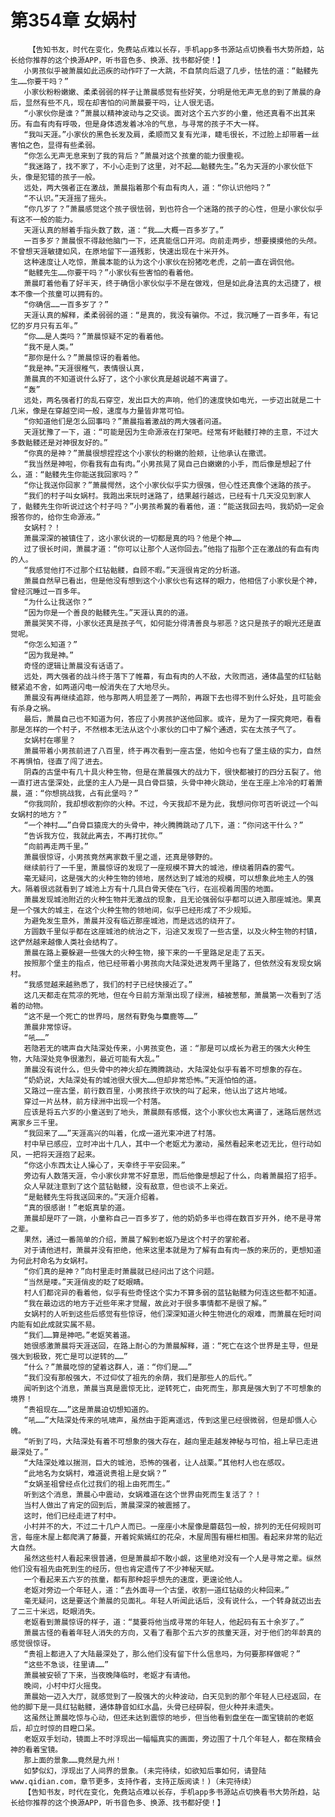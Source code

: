 # 第354章 女娲村
        【告知书友，时代在变化，免费站点难以长存，手机app多书源站点切换看书大势所趋，站长给你推荐的这个换源APP，听书音色多、换源、找书都好使！】
       小男孩似乎被萧晨如此迅疾的动作吓了一大跳，不自禁向后退了几步，怯怯的道：“骷髅先生……你要干吗？”
       小家伙粉粉嫩嫩、柔柔弱弱的样子让萧晨感觉有些好笑，分明是他无声无息的到了萧晨的身后，显然有些不凡，现在却害怕的问萧晨要干吗，让人很无语。
       “小家伙你是谁？”萧晨以精神波动与之交谈。面对这个五六岁的小童，他还真看不出其来历。有血有肉有呼吸，但是身体透发着冰冷的气息，与寻常的孩子不大一样。
       “我叫天涯。”小家伙的黑色长发及肩，柔顺而又复有光泽，睫毛很长，不过脸上却带着一丝害怕之色，显得有些柔弱。
       “你怎么无声无息来到了我的背后？”萧晨对这个孩童的能力很重视。
       “我迷路了，找不家了，不小心走到了这里，对不起……骷髅先生。”名为天涯的小家伙低下头，像是犯错的孩子一般。
       远处，两大强者正在激战，萧晨指着那个有血有肉人，道：“你认识他吗？”
       “不认识。”天涯摇了摇头。
       “你几岁了？”萧晨感觉这个孩子很怯弱，到也符合一个迷路的孩子的心性，但是小家伙似乎有这不一般的能力。
       天涯认真的掰着手指头数了数，道：“我……大概一百多岁了。”
       一百多岁？萧晨恨不得敲他脑门一下，还真能信口开河。向前走两步，想要摸摸他的头颅。不曾想天涯敏捷如风，在原地留下一道残影，快速出现在十米开外。
       这种速度让人吃惊，萧晨本能的认为这个小家伙在扮猪吃老虎，之前一直在调侃他。
       “骷髅先生……你要干吗？”小家伙有些害怕的看着他。
       萧晨盯着他看了好半天，终于确信小家伙似乎不是在做戏，但是如此身法真的太迅捷了，根本不像一个孩童可以拥有的。
       “你确信……一百多岁了？”
       天涯认真的解释，柔柔弱弱的道：“是真的，我没有骗你。不过，我沉睡了一百多年，有记忆的岁月只有五年。”
       “你……是人类吗？”萧晨惊疑不定的看着他。
       “我不是人类。”
       “那你是什么？”萧晨惊讶的看着他。
       “我是神。”天涯很稚气，表情很认真，
       萧晨真的不知道说什么好了，这个小家伙真是越说越不离谱了。
       “轰”
       远处，两名强者打的乱石穿空，发出巨大的声响，他们的速度快如电光，一步迈出就是二十几米，像是在穿越空间一般，速度与力量皆非常可怕。
       “你知道他们是怎么回事吗？”萧晨指着激战的两大强者问道。
       天涯犹豫了一下，道：“可能是因为生命源液在打架吧。经常有坏骷髅打神的主意，不过大多数骷髅还是对神很友好的。”
       “你真的是神？”萧晨很想捏捏这个小家伙的粉嫩的脸颊，让他承认在撒谎。
       “我当然是神啦，你看我有血有肉。”小男孩晃了晃自己白嫩嫩的小手，而后像是想起了什么，道：“骷髅先生你能送我回家吗？”
       “你让我送你回家？”萧晨愕然，这个小家伙似乎实力很强，但心性还真像个迷路的孩子。
       “我们的村子叫女娲村。我跑出来玩时迷路了，结果越行越远，已经有十几天没见到家人了，骷髅先生你听说过这个村子吗？”小男孩希冀的看着他，道：“能送我回去吗，我奶奶一定会报答你的，给你生命源液。”
       女娲村？！
       萧晨深深的被镇住了，这小家伙说的一切都是真的吗？他是个神……
       过了很长时间，萧晨才道：“你可以让那个人送你回去。”他指了指那个正在激战的有血有肉的人。
       “我感觉他打不过那个红钻骷髅，自顾不暇。”天涯很肯定的分析道。
       萧晨自然早已看出，但是他没有想到这个小家伙也有这样的眼力，他相信了小家伙是个神，曾经沉睡过一百多年。
       “为什么让我送你？”
       “因为你是一个善良的骷髅先生。”天涯认真的的道。
       萧晨哭笑不得，小家伙还真是孩子气，如何能分得清善良与邪恶？这只是孩子的眼光还是直觉呢。
       “你怎么知道？”
       “因为我是神。”
       奇怪的逻辑让萧晨没有话语了。
       远处，两大强者的战斗终于落下了帷幕，有血有肉的人不敌，大败而逃，通体晶莹的红钻骷髅紧追不舍，如两道闪电一般消失在了大地尽头。
       萧晨没有再继续追踪，他与那两人明显差了一两阶，再跟下去也得不到什么好处，且可能会有杀身之祸。
       最后，萧晨自己也不知道为何，答应了小男孩护送他回家。或许，是为了一探究竟吧，看看那是怎样的一个村子，不然根本无法从这个小家伙的口中了解个通透，实在太孩子气了。
       女娲村在哪里？
       萧晨带着小男孩前进了八百里，终于再次看到一座古堡，他如今也有了堡主级的实力，自然不再惧怕，径直了闯了进去。
       阴森的古堡中有几十具火种生物，但是在萧晨强大的战力下，很快都被打的四分五裂了。他一直打进古堡深处，此堡的主人乃是一具白骨巨猿，头骨中神火跳动，坐在王座上冷冷的盯着萧晨，道：“你想挑战我，占有此堡吗？”
       “你我同阶，我却想收割你的火种。不过，今天我却不是为此，我想问你可否听说过一个叫女娲村的地方？”
       “一个神村……”白骨巨猿庞大的头骨中，神火腾腾跳动了几下，道：“你问这干什么？”
       “告诉我方位，我就此离去，不再打扰你。”
       “向前再走两千里。”
       萧晨很惊讶，小男孩竟然离家数千里之遥，还真是够野的。
       继续前行了一千里，萧晨惊讶的发现了一座规模不算大的城池，缭绕着阴森的雾气。
       毫无疑问，这是强大的火种生物的领地，居然达到了城池的规模，可以想象此地主人的强大。隔着很远就看到了城池上方有十几具白骨天使在飞行，在巡视着周围的地面。
       萧晨发现城池附近的火种生物并无激战的现象，且无论强弱似乎都可以进入那座城池。果真是一个强大的城主，在这个火种生物的领地间，似乎已经形成了不少规矩。
       为避免发生意外，萧晨并没有临近那座城池，而是远远的绕开了。
       方圆数千里似乎都在这座城池的统治之下，沿途又发现了一些古堡，以及火种生物的村镇，这俨然越来越像人类社会结构了。
       萧晨在路上要躲避一些强大的火种生物，接下来的一千里路足足走了五天。
       按照那个堡主的指点，他已经带着小男孩向大陆深处进发两千里路了，但依然没有发现女娲村。
       “我感觉越来越熟悉了，我们的村子已经快接近了。”
       这几天都走在荒凉的死地，但在今日前方渐渐出现了绿洲，植被葱郁，萧晨第一次看到了活着的动物。
       “这不是一个死亡的世界吗，居然有野兔与麋鹿等……”
       萧晨非常惊讶。
       “吼……”
       若隐若无的啸声自大陆深处传来，小男孩变色，道：“那是可以成长为君王的强大火种生物，大陆深处竞争很激烈，最近可能有大乱。”
       萧晨没有说什么，但头骨中的神火却在腾腾跳动，大陆深处似乎有着不可想象的存在。
       “奶奶说，大陆深处有的城池很大很大……但却非常恐怖。”天涯怕怕的道。
       又路过一座古堡，前行数百里，小男孩终于欢快的叫了起来，他认出了这片地域。
       穿过一片丛林，前方绿洲中出现一个村落。
       应该是将五六岁的小童送到了地头，萧晨颇有感慨，这个小家伙也太离谱了，迷路后居然远离家乡三千里。
       “我回来了……”天涯高兴的叫着，化成一道光束冲进了村落。
       村中早已感应，立时冲出十几人，其中一个老妪尤为激动，虽然看起来老迈无比，但行动如风，一把将天涯抱了起来。
       “你这小东西太让人操心了，天幸终于平安回来。”
       旁边有人数落天涯，令小家伙非常不好意思，而后他像是想起了什么，向着萧晨招了招手。
       众人早就注意到了这个蓝钻骷髅，没有敌意，但也谈不上亲近。
       “是骷髅先生将我送回来的。”天涯介绍着。
       “真的很感谢！”老妪真挚的道。
       萧晨却是吓了一跳，小童称自己一百多岁了，他的奶奶多半也得在数百岁开外，绝不是寻常之辈。
       果然，通过一番简单的介绍，萧晨了解到老妪乃是这个村子的掌舵者。
       对于请他进村，萧晨并没有拒绝，他来这里本就是为了解有血有肉一族的来历的，更想知道为何此村命名为女娲村。
       “你们真的是神？”向村里走时萧晨就已经问出了这个问题。
       “当然是喽。”天涯俏皮的眨了眨眼睛。
       村人们都诧异的看着他，似乎有些奇怪这个实力不算多弱的蓝钻骷髅为何连这些都不知道。
       “我在最边远的地方于近些年来才觉醒，故此对于很多事情都不是很了解。”
       女娲村的人听到这些后感觉有些惊讶，他们深深知道火种生物进化的艰难，而萧晨在短时间内能有如此成就实属不易。
       “我们……算是神吧。”老妪笑着道。
       她很感激萧晨将天涯送回，在路上耐心的为萧晨解释，道：“死亡在这个世界是主导，但是强大到极致，死亡是可以逆转的……”
       “什么？”萧晨吃惊的望着这群人，道：“你们是……”
       “我们没有那般强大，不过仰仗了祖先的余荫，我们是那些人的后代。”
       闻听到这个消息，萧晨当真是震惊无比，逆转死亡，由死而生，那真是强大到了不可想象的境界！
       “贵祖现在……”这是萧晨迫切想知道的。
       “吼……”大陆深处传来的吼啸声，虽然由于距离遥远，传到这里已经很微弱，但是却慑人心魄。
       “听到了吗，大陆深处有着不可想象的强大存在，越向里走越发神秘与可怕，祖上早已走进最深处了。”
       “大陆深处难以揣测，巨大的城池，恐怖的强者，让人战栗。”其他村人也在感叹。
       “此地名为女娲村，难道说贵祖上是女娲？”
       “女娲圣祖曾经点化过我们的祖上由死而生。”
       听到这个消息，萧晨心中震动，女娲难道在这个世界由死而生复活了？！
       当村人做出了肯定的回到后，萧晨深深的被震撼了。
       这时，他们已经走进了村中。
       小村并不的大，不过二十几户人而已。一座座小木屋像是蘑菇包一般，排列的无任何规则可言，每座木屋上都爬满了藤蔓，开着姹紫嫣红的花朵，木屋周围有栅栏相围。看起来非常的贴近大自然。
       虽然这些村人看起来很普通，但是萧晨却不敢小觑，这里绝对没有一个人是寻常之辈。纵然他们没有祖先由死到生的经历，但也肯定遗传了不少神秘天赋。
       一个看起来五六岁的孩童，都有那种超乎想先的速度，更遑论他人。
       老妪对旁边一个年轻人，道：“去外面寻一个古堡，收割一道红钻级的火种回来。”
       毫无疑问，这是要送个萧晨的见面礼。年轻人听闻此话后，没有说什么，一个转身就迈出去了二三十米远，眨眼消失。
       老妪看到萧晨惊讶的样子，道：“莫要将他当成寻常的年轻人，他起码有五十余岁了。”
       萧晨古怪的看着年轻人消失的方向，又看了看那个五六岁的孩童天涯，对于他们的年龄真的感觉很惊讶。
       “贵祖上都进入了大陆最深处了，那么他们没有留下什么信息吗，为何要那样做呢？”
       “这些不急谈，往里请……”
       萧晨被安顿了下来，当夜晚降临时，老妪才有请他。
       晚间，小村中灯火摇曳。
       萧晨始一迈入大厅，就感觉到了一股强大的火种波动，白天见到的那个年轻人已经返回，在他的脚下是一具红钻骷髅，通体静音如红水晶，头骨已经碎裂，但火种并未遗失。
       这虽然让萧晨吃惊与心动，但还未达到震惊的地步，但当他看到盘坐在一面宝镜前的老妪后，却立时惊的目瞪口呆。
       老妪双手划动，镜面上不时浮现出一幅幅真实的画面，旁边围了十几个年轻人，都在聚精会神的看着宝镜。
       那上面的景象……竟然是九州！
       如梦似幻，浮现出了人间界的景象。(未完待续，如欲知后事如何，请登陆www.qidian.com，章节更多，支持作者，支持正版阅读！)（未完待续）
       【告知书友，时代在变化，免费站点难以长存，手机app多书源站点切换看书大势所趋，站长给你推荐的这个换源APP，听书音色多、换源、找书都好使！】